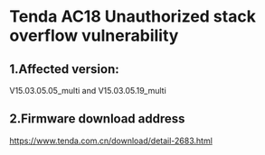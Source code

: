 Tenda AC18 Unauthorized stack overflow vulnerability
===
1.Affected version:
---
V15.03.05.05_multi and V15.03.05.19_multi  

2.Firmware download address
---
https://www.tenda.com.cn/download/detail-2683.html  
